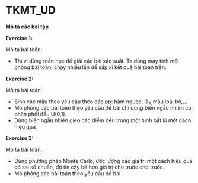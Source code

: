 # TKMT_UD

**Mô tả các bài tập**

**Exercise 1:**

Mô tả bài toán:
- Thì vì dùng toán học để giải các bài xác suất. Ta dùng máy tính mô phỏng bài toán, chạy nhiều lần để sắp xĩ kết quả bài toán trên.

**Exercise 2:**

Mô tả bài toán:
- Sinh các mẫu theo yêu cầu theo các pp: hàm ngược, lấy mẫu loại bỏ,...
- Mô phỏng các bài toán theo yêu cầu đề bài chỉ dùng biến ngẫu nhiên có phân phối đều U(0,1).
- Dùng biến ngẫu nhiên gieo các điểm đều trong một hình bất kì một cách hiệu quả.

**Exercise 3:**

Mô tả bài toán:
- Dùng phương pháp Monte Carlo, ước lượng các giá trị một cách hiệu quả có sai số chuẩn, độ tin cậy bé hơn giá trị cho trước cho trước. 
- Mô phỏng các bài toán theo yêu cầu đề bài
